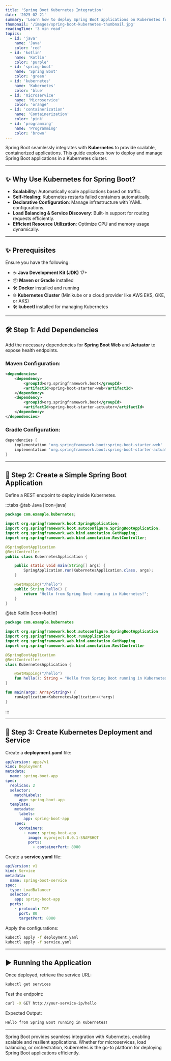 ```yaml
---
title: 'Spring Boot Kubernetes Integration'
date: '2025-02-21'
summary: 'Learn how to deploy Spring Boot applications on Kubernetes for scalable, containerized microservices.'
thumbnail: '/images/spring-boot-kubernetes-thumbnail.jpg'
readingTime: '3 min read'
topics:
  - id: 'java'
    name: 'Java'
    color: 'red'
  - id: 'kotlin'
    name: 'Kotlin'
    color: 'purple'
  - id: 'spring-boot'
    name: 'Spring Boot'
    color: 'green'
  - id: 'kubernetes'
    name: 'Kubernetes'
    color: 'blue'
  - id: 'microservice'
    name: 'Microservice'
    color: 'orange'
  - id: 'containerization'
    name: 'Containerization'
    color: 'pink'
  - id: 'programming'
    name: 'Programming'
    color: 'brown'
---
```


Spring Boot seamlessly integrates with **Kubernetes** to provide scalable, containerized applications. This guide explores how to deploy and manage Spring Boot applications in a Kubernetes cluster.

---

## ✨ Why Use Kubernetes for Spring Boot?

- **Scalability**: Automatically scale applications based on traffic.
- **Self-Healing**: Kubernetes restarts failed containers automatically.
- **Declarative Configuration**: Manage infrastructure with YAML configurations.
- **Load Balancing & Service Discovery**: Built-in support for routing requests efficiently.
- **Efficient Resource Utilization**: Optimize CPU and memory usage dynamically.

---

## ✨ Prerequisites

Ensure you have the following:

- ☕ **Java Development Kit (JDK)** 17+
- 📦 **Maven or Gradle** installed
- 🛠 **Docker** installed and running
- 🌐 **Kubernetes Cluster** (Minikube or a cloud provider like AWS EKS, GKE, or AKS)
- 🛠 **kubectl** installed for managing Kubernetes

---

## 🛠 Step 1: Add Dependencies

Add the necessary dependencies for **Spring Boot Web** and **Actuator** to expose health endpoints.

### Maven Configuration:

```xml
<dependencies>
    <dependency>
        <groupId>org.springframework.boot</groupId>
        <artifactId>spring-boot-starter-web</artifactId>
    </dependency>
    <dependency>
        <groupId>org.springframework.boot</groupId>
        <artifactId>spring-boot-starter-actuator</artifactId>
    </dependency>
</dependencies>
```

### Gradle Configuration:

```groovy
dependencies {
    implementation 'org.springframework.boot:spring-boot-starter-web'
    implementation 'org.springframework.boot:spring-boot-starter-actuator'
}
```

---

## 📖 Step 2: Create a Simple Spring Boot Application

Define a REST endpoint to deploy inside Kubernetes.

:::tabs
@tab Java [icon=java]

```java
package com.example.kubernetes;

import org.springframework.boot.SpringApplication;
import org.springframework.boot.autoconfigure.SpringBootApplication;
import org.springframework.web.bind.annotation.GetMapping;
import org.springframework.web.bind.annotation.RestController;

@SpringBootApplication
@RestController
public class KubernetesApplication {

    public static void main(String[] args) {
        SpringApplication.run(KubernetesApplication.class, args);
    }

    @GetMapping("/hello")
    public String hello() {
        return "Hello from Spring Boot running in Kubernetes!";
    }
}
```

@tab Kotlin [icon=kotlin]

```kotlin
package com.example.kubernetes

import org.springframework.boot.autoconfigure.SpringBootApplication
import org.springframework.boot.runApplication
import org.springframework.web.bind.annotation.GetMapping
import org.springframework.web.bind.annotation.RestController

@SpringBootApplication
@RestController
class KubernetesApplication {

    @GetMapping("/hello")
    fun hello(): String = "Hello from Spring Boot running in Kubernetes!"
}

fun main(args: Array<String>) {
    runApplication<KubernetesApplication>(*args)
}
```

:::

---

## 💪 Step 3: Create Kubernetes Deployment and Service

Create a **deployment.yaml** file:

```yaml
apiVersion: apps/v1
kind: Deployment
metadata:
  name: spring-boot-app
spec:
  replicas: 2
  selector:
    matchLabels:
      app: spring-boot-app
  template:
    metadata:
      labels:
        app: spring-boot-app
    spec:
      containers:
        - name: spring-boot-app
          image: myproject:0.0.1-SNAPSHOT
          ports:
            - containerPort: 8080
```

Create a **service.yaml** file:

```yaml
apiVersion: v1
kind: Service
metadata:
  name: spring-boot-service
spec:
  type: LoadBalancer
  selector:
    app: spring-boot-app
  ports:
    - protocol: TCP
      port: 80
      targetPort: 8080
```

Apply the configurations:

```bash
kubectl apply -f deployment.yaml
kubectl apply -f service.yaml
```

---

## ▶️ Running the Application

Once deployed, retrieve the service URL:

```bash
kubectl get services
```

Test the endpoint:

```bash
curl -X GET http://your-service-ip/hello
```

Expected Output:

```plaintext
Hello from Spring Boot running in Kubernetes!
```

---

Spring Boot provides seamless integration with Kubernetes, enabling scalable and resilient applications. Whether for microservices, load balancing, or orchestration, Kubernetes is the go-to platform for deploying Spring Boot applications efficiently.
